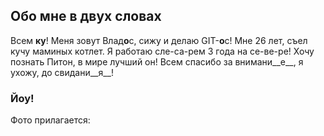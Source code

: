 ## Обо мне в двух словах
Всем __ку__! Меня зовут Влад**о**с, сижу и делаю GIT-**о**с! 
Мне 26 лет, съел кучу маминых котлет. 
Я работаю сле-са-рем 3 года на се-ве-ре! 
Хочу познать Питон, в мире лучший он! 
Всем спасибо за внимани__е__, я ухожу, до свидани__я__!
### Йоу!



Фото прилагается:
